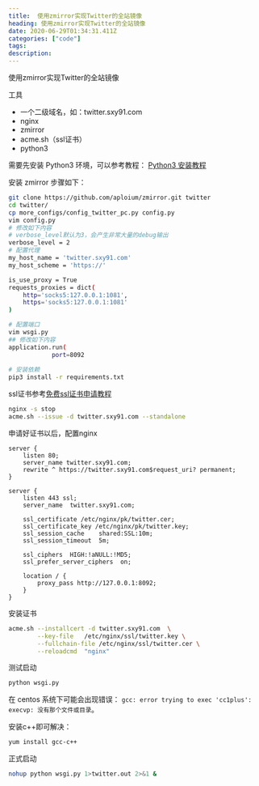 ```yaml
---
title:  使用zmirror实现Twitter的全站镜像
heading: 使用zmirror实现Twitter的全站镜像
date: 2020-06-29T01:34:31.411Z
categories: ["code"]
tags: 
description: 
---
```


使用zmirror实现Twitter的全站镜像

工具
- 一个二级域名，如：twitter.sxy91.com
- nginx
- zmirror
- acme.sh（ssl证书）
- python3


需要先安装 Python3 环境，可以参考教程： [Python3 安装教程](https://sxy91.com/posts/python3/)


安装 zmirror 步骤如下：

```bash
git clone https://github.com/aploium/zmirror.git twitter
cd twitter/
cp more_configs/config_twitter_pc.py config.py
vim config.py
# 修改如下内容
# verbose_level默认为3，会产生非常大量的debug输出
verbose_level = 2
# 配置代理
my_host_name = 'twitter.sxy91.com'
my_host_scheme = 'https://'

is_use_proxy = True
requests_proxies = dict(
	http='socks5:127.0.0.1:1081',
	https='socks5:127.0.0.1:1081'
)

# 配置端口
vim wsgi.py 
## 修改如下内容
application.run(
            port=8092
            
# 安装依赖
pip3 install -r requirements.txt 
```

ssl证书参考[免费ssl证书申请教程](https://sxy91.com/posts/https/)

```bash
nginx -s stop
acme.sh --issue -d twitter.sxy91.com --standalone
```

申请好证书以后，配置nginx
```nginx
server {
    listen 80;
    server_name twitter.sxy91.com;
    rewrite ^ https://twitter.sxy91.com$request_uri? permanent;
}

server {
	listen 443 ssl;
	server_name  twitter.sxy91.com;

    ssl_certificate /etc/nginx/pk/twitter.cer;
    ssl_certificate_key /etc/nginx/pk/twitter.key;
    ssl_session_cache    shared:SSL:10m;
    ssl_session_timeout  5m;

	ssl_ciphers  HIGH:!aNULL:!MD5;
    ssl_prefer_server_ciphers  on;

	location / {
		proxy_pass http://127.0.0.1:8092;
	}
}
```

安装证书
```bash
acme.sh --installcert -d twitter.sxy91.com  \
        --key-file   /etc/nginx/ssl/twitter.key \
        --fullchain-file /etc/nginx/ssl/twitter.cer \
        --reloadcmd  "nginx"
```    



测试启动
```bash
python wsgi.py 
```

在 centos 系统下可能会出现错误： `gcc: error trying to exec 'cc1plus': execvp: 没有那个文件或目录`。

安装c++即可解决：
```bash
yum install gcc-c++
```

正式启动
```bash
nohup python wsgi.py 1>twitter.out 2>&1 &
```

